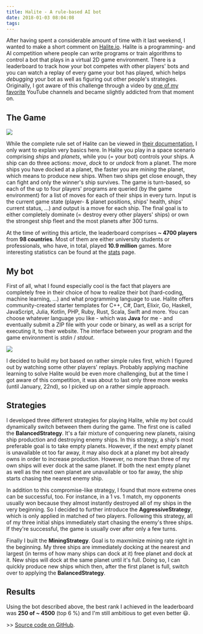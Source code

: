 ```yaml
---
title: Halite - A rule-based AI bot
date: 2018-01-03 08:04:08
tags:
---
```


After having spent a considerable amount of time with it last weekend, I wanted to make a short comment on [Halite.io](https://halite.io). Halite is a programming- and AI competition where people can write programs or train algorithms to control a bot that plays in a virtual 2D game environment. There is a leaderboard to track how your bot competes with other players' bots and you can watch a replay of every game your bot has played, which helps _debugging_ your bot as well as figuring out other people's strategies. Originally, I got aware of this challenge through a video by [one of my favorite](https://www.youtube.com/channel/UCfzlCWGWYyIQ0aLC5w48gBQ) YouTube channels and became slightly addicted from that moment on. 

## The Game
![](images/halite_game.png)

While the complete rule set of Halite can be viewed in [their documentation](https://halite.io/learn-programming-challenge/), I only want to explain very basics here. In Halite you play in a space scenario comprising _ships_ and _planets_, while you (= your bot) controls your ships. A ship can do three actions: _move_, _dock_ to or _undock_ from a planet. The more ships you have docked at a planet, the faster you are _mining_ the planet, which means to produce new ships. When two ships get close enough, they can fight and only the winner's ship survives. The game is turn-based, so each of the up to four players' programs are queried (by the game environment) for a list of moves for each of their ships in every turn. Input is the current game state (player- & planet positions, ships' health, ships' current status, ...) and output is a move for each ship. The final goal is to either completely dominate (= destroy every other players' ships) or own the strongest ship fleet and the most planets after 300 turns. 

At the time of writing this article, the leaderboard comprises __~ 4700 players__ from __98 countries__. Most of them are either university students or professionals, who have, in total, played __10.9 million__ games. More interesting statistics can be found at the [stats](http://stats.halite.io:3000/public/dashboard/545ebc3c-4cdb-4940-acf1-e4d1332defac) page. 

## My bot
First of all, what I found especially cool is the fact that players are completely free in their choice of how to realize their bot (hard-coding, machine learning, ...) and what programming language to use. Halite offers community-created starter templates for C++, C#, Dart, Elixir, Go, Haskell, JavaScript, Julia, Kotlin, PHP, Ruby, Rust, Scala, Swift and more. You can choose whatever language you like - which was __Java__ for me - and eventually submit a ZIP file with your code or binary, as well as a script for executing it, to their website. The interface between your program and the game environment is _stdin_ / _stdout_. 

![](images/halite_langs.png)

I decided to build my bot based on rather simple rules first, which I figured out by watching some other players' replays. Probably applying machine learning to solve Halite would be even more challenging, but at the time I got aware of this competition, it was about to last only three more weeks (until January, 22nd), so I picked up on a rather simple approach.

## Strategies
I developed three different strategies for playing Halite, while my bot could dynamically switch between them during the game. The first one is called the __BalancedStrategy__. It's a fair mixture of conquering new planets, raising ship production and destroying enemy ships. In this strategy, a ship's most preferable goal is to take empty planets. However, if the next empty planet is unavailable ot too far away, it may also dock at a planet my bot already owns in order to increase production. However, no more than three of my own ships will ever dock at the same planet. If both the next empty planet as well as the next own planet are unavailable or too far away, the ship starts chasing the nearest enemy ship. 

In addition to this compromise-like strategy, I found that more extreme ones can be successful, too. For instance, in a 1 vs. 1 match, my opponents usually won because they almost instantly destroyed all of my ships in the very beginning. So I decided to further introduce the __AggressiveStrategy__, which is only applied in matched of two players. Following this strategy, all of my three initial ships immediately start chasing the enemy's three ships. If they're successful, the game is usually over after only a few turns. 

Finally I built the __MiningStrategy__. Goal is to maxmimize mining rate right in the beginning. My three ships are immediately docking at the nearest and largest (in terms of how many ships can dock at it) free planet and dock at it. New ships will dock at the same planet until it's full. Doing so, I can quickly produce new ships which then, after the first planet is full, switch over to applying the __BalancedStrategy__. 

## Results
Using the bot described above, the best rank I achieved in the leaderboard was __250 of ~ 4500__ (top 6 %) and I'm still ambitious to get even better 😃.

\>> [Source code on GitHub](https://github.com/n1try/halite-bot-java). 